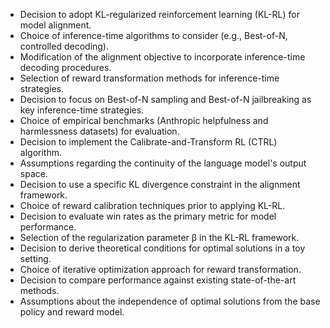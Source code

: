 - Decision to adopt KL-regularized reinforcement learning (KL-RL) for model alignment.
- Choice of inference-time algorithms to consider (e.g., Best-of-N, controlled decoding).
- Modification of the alignment objective to incorporate inference-time decoding procedures.
- Selection of reward transformation methods for inference-time strategies.
- Decision to focus on Best-of-N sampling and Best-of-N jailbreaking as key inference-time strategies.
- Choice of empirical benchmarks (Anthropic helpfulness and harmlessness datasets) for evaluation.
- Decision to implement the Calibrate-and-Transform RL (CTRL) algorithm.
- Assumptions regarding the continuity of the language model's output space.
- Decision to use a specific KL divergence constraint in the alignment framework.
- Choice of reward calibration techniques prior to applying KL-RL.
- Decision to evaluate win rates as the primary metric for model performance.
- Selection of the regularization parameter β in the KL-RL framework.
- Decision to derive theoretical conditions for optimal solutions in a toy setting.
- Choice of iterative optimization approach for reward transformation.
- Decision to compare performance against existing state-of-the-art methods.
- Assumptions about the independence of optimal solutions from the base policy and reward model.
